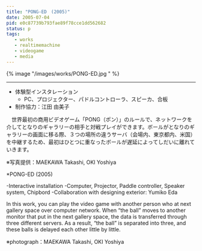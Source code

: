 ```yaml
---
title: "PONG-ED　(2005)"
date: 2005-07-04
pid: e0c87739b793fae89f78cce1dd562682
status: p
tags:
   - works
   - realtimemachine
   - videogame
   - media
---
```


{% image "/images/works/PONG-ED.jpg " %}

---

- 体験型インスタレーション
   - PC、プロジェクター、パドルコントローラ、スピーカ、合板
- 制作協力：江田 由美子

　世界最初の商用ビデオゲーム「PONG（ポン）」のルールで、ネットワークを介してとなりのギャラリーの相手と対戦プレイができます。ボールがとなりのギャラリーの画面に移る際、３つの場所の違うサーバ（会場内、東京都内、米国）を中継するため、最初はひとつに重なったボールが遅延によってしだいに離れていきます。

※写真提供：MAEKAWA Takashi, OKI Yoshiya

*PONG-ED (2005)

-Interactive installation
-Computer, Projector, Paddle controller, Speaker system, Chipbord
-Collaboration with designing exterior: Yumiko Eda

In this work, you can play the video game with another person who at next gallery space over computer network. When “the ball” moves to another monitor that put in the next gallery space, the data is transferred through three different servers. As a result, “the ball” is separated into three, and these balls is delayed each other little by little.

※photograph：MAEKAWA Takashi, OKI Yoshiya
